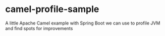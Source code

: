 # camel-profile-sample
A little Apache Camel example with Spring Boot we can use to profile JVM and find spots for improvements
